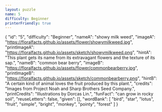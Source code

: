 ```yaml
---
layout: puzzle
name: 5
difficulty: Beginner
printerFriendly: true
---
```

{
    "id": "5",
    "difficulty": "Beginner",
    "nameA": "showy milk weed",
    "imageA": "https://floralfacts.github.io/assets/flower/showymilkweed.jpg",
    "printImageA": "https://floralfacts.github.io/assets/sketch/showymilkweed.png",
    "hintA": "This plant gets its name from its extravagant flowers and the texture of its sap.",
    "nameB": "common bear berry",
    "imageB": "https://floralfacts.github.io/assets/flower/commonbearberry.jpg",
    "printImageB": "https://floralfacts.github.io/assets/sketch/commonbearberry.png",
    "hintB": "A certain kind of animal loves the fruit produced by this plant.",
    "credits": "Images from Project Noah and Sharp Brothers Seed Company.",
    "printCredits": "Illustrations by Dorcas Lin.",
    "funFact": "can grow in rocky soil",
    "reuseLetters": false,
    "given": [],
    "wordBank": [
        "bird",
        "star",
        "lotus",
        "fruit",
        "simple",
        "bright",
        "monkey",
        "pointy",
        "forest"
    ]
}